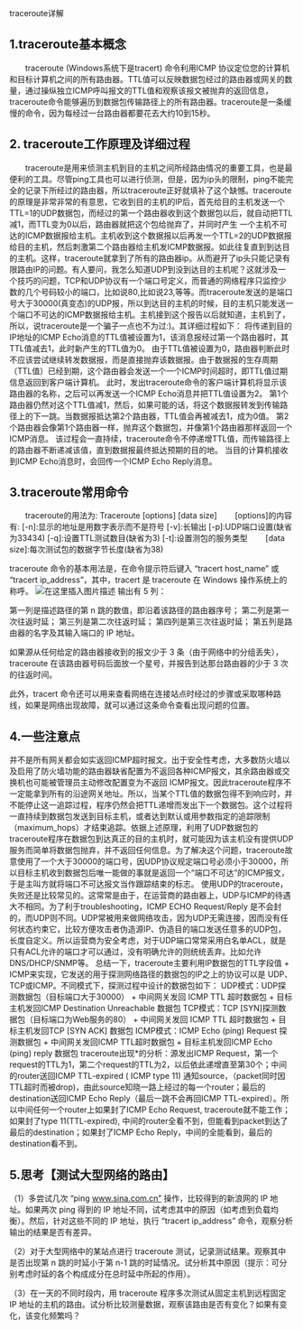 traceroute详解

## 1.traceroute基本概念

　　traceroute (Windows系统下是tracert) 命令利用ICMP 协议定位您的计算机和目标计算机之间的所有路由器。TTL值可以反映数据包经过的路由器或网关的数量，通过操纵独立ICMP呼叫报文的TTL值和观察该报文被抛弃的返回信息，traceroute命令能够遍历到数据包传输路径上的所有路由器。traceroute是一条缓慢的命令，因为每经过一台路由器都要花去大约10到15秒。

## 2. traceroute工作原理及详细过程

　　traceroute是用来侦测主机到目的主机之间所经路由情况的重要工具，也是最便利的工具。尽管ping工具也可以进行侦测，但是，因为ip头的限制，ping不能完全的记录下所经过的路由器，所以traceroute正好就填补了这个缺憾。traceroute的原理是非常非常的有意思，它收到目的主机的IP后，首先给目的主机发送一个TTL=1的UDP数据包，而经过的第一个路由器收到这个数据包以后，就自动把TTL减1，而TTL变为0以后，路由器就把这个包给抛弃了，并同时产生 一个主机不可达的ICMP数据报给主机。主机收到这个数据报以后再发一个TTL=2的UDP数据报给目的主机，然后刺激第二个路由器给主机发ICMP数据报。如此往复直到到达目的主机。这样，traceroute就拿到了所有的路由器ip。从而避开了ip头只能记录有限路由IP的问题。有人要问，我怎么知道UDP到没到达目的主机呢？这就涉及一个技巧的问题，TCP和UDP协议有一个端口号定义，而普通的网络程序只监控少数的几个号码较小的端口，比如说80,比如说23,等等。而traceroute发送的是端口号大于30000(真变态)的UDP报，所以到达目的主机的时候，目的主机只能发送一个端口不可达的ICMP数据报给主机。主机接到这个报告以后就知道，主机到了，所以，说traceroute是一个骗子一点也不为过:)。其详细过程如下：
将传递到目的IP地址的ICMP Echo消息的TTL值被设置为1，该消息报经过第一个路由器时，其TTL值减去1，此时新产生的TTL值为0。
由于TTL值被设置为0，路由器判断此时不应该尝试继续转发数据报，而是直接抛弃该数据报。由于数据报的生存周期（TTL值）已经到期，这个路由器会发送一个一个ICMP时间超时，即TTL值过期信息返回到客户端计算机。
此时，发出traceroute命令的客户端计算机将显示该路由器的名称，之后可以再发送一个ICMP Echo消息并把TTL值设置为2。
第1个路由器仍然对这个TTL值减1，然后，如果可能的话，将这个数据报转发到传输路径上的下一跳。当数据报抵达第2个路由器，TTL值会再被减去1，成为0值。
第2个路由器会像第1个路由器一样，抛弃这个数据包，并像第1个路由器那样返回一个ICMP消息。
该过程会一直持续，traceroute命令不停递增TTL值，而传输路径上的路由器不断递减该值，直到数据报最终抵达预期的目的地。
当目的计算机接收到ICMP Echo消息时，会回传一个ICMP Echo Reply消息。

## 3.traceroute常用命令

 　　traceroute的用法为: Traceroute [options] <IP-address or domain-name> [data size]
　　[options]的内容有:
[-n]:显示的地址是用数字表示而不是符号
[-v]:长输出
[-p]:UDP端口设置(缺省为33434)
[-q]:设置TTL测试数目(缺省为3)
[-t]:设置测包的服务类型
　　[data size]:每次测试包的数据字节长度(缺省为38)

traceroute 命令的基本用法是，在命令提示符后键入 “tracert host_name” 或 “tracert ip_address”，其中，tracert 是 traceroute 在 Windows 操作系统上的称呼。
![在这里插入图片描述](https://i-blog.csdnimg.cn/blog_migrate/9ef0e9029497441041d48d141e574bd3.png)
输出有 5 列：

第一列是描述路径的第 n 跳的数值，即沿着该路径的路由器序号；
第二列是第一次往返时延；
第三列是第二次往返时延；
第四列是第三次往返时延；
第五列是路由器的名字及其输入端口的 IP 地址。

如果源从任何给定的路由器接收到的报文少于 3 条（由于网络中的分组丢失），traceroute 在该路由器号码后面放一个星号，并报告到达那台路由器的少于 3 次的往返时间。

此外，tracert 命令还可以用来查看网络在连接站点时经过的步骤或采取哪种路线，如果是网络出现故障，就可以通过这条命令查看出现问题的位置。
 

## 4.一些注意点

并不是所有网关都会如实返回ICMP超时报文。出于安全性考虑，大多数防火墙以及启用了防火墙功能的路由器缺省配置为不返回各种ICMP报文，其余路由器或交换机也可能被管理员主动修改配置变为不返回 ICMP报文。因此traceroute程序不一定能拿到所有的沿途网关地址。所以，当某个TTL值的数据包得不到响应时，并不能停止这一追踪过程，程序仍然会把TTL递增而发出下一个数据包。这个过程将一直持续到数据包发送到目标主机，或者达到默认或用参数指定的追踪限制（maximum_hops）才结束追踪。依据上述原理，利用了UDP数据包的traceroute程序在数据包到达真正的目的主机时，就可能因为该主机没有提供UDP服务而简单将数据包抛弃，并不返回任何信息。为了解决这个问题，traceroute故意使用了一个大于30000的端口号，因UDP协议规定端口号必须小于30000，所以目标主机收到数据包后唯一能做的事就是返回一个“端口不可达”的ICMP报文，于是主叫方就将端口不可达报文当作跟踪结束的标志。
使用UDP的traceroute，失败还是比较常见的。这常常是由于，在运营商的路由器上，UDP与ICMP的待遇大不相同。为了利于troubleshooting，ICMP ECHO Request/Reply 是不会封的，而UDP则不同。UDP常被用来做网络攻击，因为UDP无需连接，因而没有任何状态约束它，比较方便攻击者伪造源IP、伪造目的端口发送任意多的UDP包，长度自定义。所以运营商为安全考虑，对于UDP端口常常采用白名单ACL，就是只有ACL允许的端口才可以通过，没有明确允许的则统统丢弃。比如允许DNS/DHCP/SNMP等。
总结一下，traceroute主要利用IP数据包的TTL字段值 + ICMP来实现，它发送的用于探测网络路径的数据包的IP之上的协议可以是 UDP、TCP或ICMP。不同模式下，探测过程中设计的数据包如下：
UDP模式：UDP探测数据包（目标端口大于30000） + 中间网关发回 ICMP TTL 超时数据包 + 目标主机发回ICMP Destination Unreachable 数据包
TCP模式：TCP [SYN]探测数据包（目标端口为Web服务的80） + 中间网关发回 ICMP TTL 超时数据包 + 目标主机发回TCP [SYN ACK] 数据包
ICMP模式：ICMP Echo (ping) Request 探测数据包 + 中间网关发回ICMP TTL超时数据包 + 目标主机发回ICMP Echo (ping) reply 数据包
traceroute出现*的分析：源发出ICMP Request，第一个request的TTL为1，第二个request的TTL为2，以后依此递增直至第30个；中间的router送回ICMP TTL-expired ( ICMP type 11) 通知source，（packet同时因TTL超时而被drop)，由此source知晓一路上经过的每一个router；最后的destination送回ICMP Echo Reply（最后一跳不会再回ICMP TTL-expired）。所以中间任何一个router上如果封了ICMP Echo Request, traceroute就不能工作；如果封了type 11(TTL-expired), 中间的router全看不到，但能看到packet到达了最后的destination；如果封了ICMP Echo Reply，中间的全能看到，最后的destination看不到。

## 5.思考【测试大型网络的路由】

（1）多尝试几次 “ping www.sina.com.cn” 操作，比较得到的新浪网的 IP 地址。如果两次 ping 得到的 IP 地址不同，试考虑其中的原因（如考虑到负载均衡）。然后，针对这些不同的 IP 地址，执行 “tracert ip_address” 命令，观察分析输出的结果是否有差异。

（2）对于大型网络中的某站点进行 traceroute 测试，记录测试结果。观察其中是否出现第 n 跳的时延小于第 n-1 跳的时延情况。试分析其中原因（提示：可分别考虑时延的各个构成成分在总时延中所起的作用）。

（3）在一天的不同时段内，用 traceroute 程序多次测试从固定主机到远程固定 IP 地址的主机的路由。试分析比较测量数据，观察该路由是否有变化？如果有变化，该变化频繁吗？
